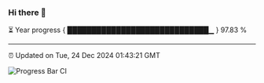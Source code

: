 ### Hi there 👋

⏳ Year progress { █████████████████████████████▁ } 97.83 %

---

⏰ Updated on Tue, 24 Dec 2024 01:43:21 GMT

![Progress Bar CI](https://github.com/ZhaoGui/ZhaoGui/workflows/Progress%20Bar%20CI/badge.svg)
